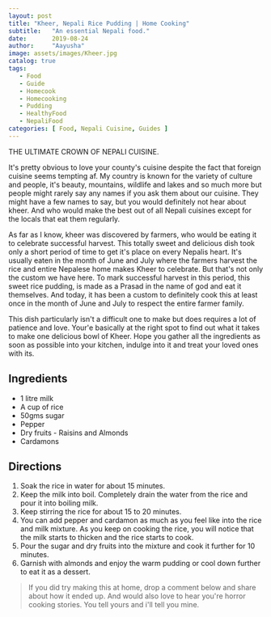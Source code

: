 ```yaml
---
layout: post
title: "Kheer, Nepali Rice Pudding | Home Cooking"
subtitle:   "An essential Nepali food."
date:       2019-08-24
author:     "Aayusha"
image: assets/images/Kheer.jpg
catalog: true
tags:
   - Food
   - Guide
   - Homecook
   - Homecooking
   - Pudding
   - HealthyFood
   - NepaliFood
categories: [ Food, Nepali Cuisine, Guides ]
---
```


THE ULTIMATE CROWN OF NEPALI CUISINE.


It's pretty obvious to love your county's cuisine despite the fact that foreign cuisine seems tempting af. My country is known for
the variety of culture and people, it's beauty, mountains, wildlife and lakes and so much more but people might rarely say
any names if you ask them about our cuisine. They might have a few names to say, but you would definitely not hear about kheer.
And who would make the best out of all Nepali cuisines except for the locals that eat them regularly.

As far as I know, kheer was discovered by farmers, who would be eating it to celebrate successful harvest. This totally sweet and
delicious dish took only a short period of time to get it's place on every Nepalis heart. It's usually eaten in the month of June and July
where the farmers harvest the rice and entire Nepalese home makes Kheer to celebrate. But that's not only the custom we have here. 
To mark successful harvest in this period, this sweet rice pudding, is made as a Prasad in the name of god and eat it themselves. 
And today, it has been a custom to definitely cook this at least once in the month of June and July to respect the entire farmer family.

This dish particularly isn't a difficult one to make but does requires a lot of patience and love. Your'e basically at
the right spot to find out what it takes to make one delicious bowl of Kheer. Hope you gather 
all the ingredients as soon as possible into your kitchen, indulge into it and treat your loved ones with its. 
  
<div class="recipe-contents">
 <div class="ingredients">
   <h2>Ingredients</h2>
     <ul>
       <li>1 litre milk</li>
       <li>A cup of rice</li>
       <li>50gms sugar</li>
       <li>Pepper</li>
       <li>Dry fruits - Raisins and Almonds</li>
       <li>Cardamons</li>
     </ul>
 </div>
          
 <div class="directions">
   <h2>Directions</h2>
     <ol>
       <li>Soak the rice in water for about 15 minutes.</li>
       <li>Keep the milk into boil. Completely drain the water from the rice and pour it into boiling milk.</li>
       <li>Keep stirring the rice for about 15 to 20 minutes.</li>
       <li>You can add pepper and cardamon as much as you feel like into the rice and milk mixture. As you keep on cooking the rice, you will
       notice that the milk starts to thicken and the rice starts to cook.</li>
       <li>Pour the sugar and dry fruits into the mixture and cook it further for 10 minutes.</li>
       <li>Garnish with almonds and enjoy the warm pudding or cool down further to eat it as a dessert.</li>
     </ol>
 </div>
</div>

> If you did try making this at home, drop a comment below and share about how it ended up.
>  And would also love to hear you're horror cooking stories. You tell yours and i'll tell you mine.